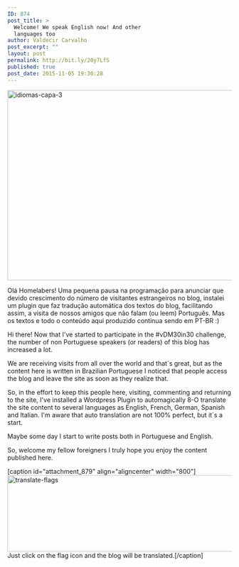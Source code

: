 ```yaml
---
ID: 874
post_title: >
  Welcome! We speak English now! And other
  languages too
author: Valdecir Carvalho
post_excerpt: ""
layout: post
permalink: http://bit.ly/20y7LfS
published: true
post_date: 2015-11-05 19:30:28
---
```

<img class="aligncenter wp-image-876" src="http://homelaber.com.br/site/wp-content/uploads/2015/11/idiomas-capa-3.png" alt="idiomas-capa-3" width="800" height="428" />

Olá Homelabers! Uma pequena pausa na programação para anunciar que devido crescimento do número de visitantes estrangeiros no blog, instalei um plugin que faz tradução automática dos textos do blog, facilitando assim, a visita de nossos amigos que não falam (ou leem) Português. Mas os textos e todo o conteúdo aqui produzido continua sendo em PT-BR :)

Hi there! Now that I've started to participate in the #vDM30in30 challenge, the number of non Portuguese speakers (or readers) of this blog has increased a lot.

We are receiving visits from all over the world and that´s great, but as the content here is written in Brazilian Portuguese I noticed that people access the blog and leave the site as soon as they realize that.

So, in the effort to keep this people here, visiting, commenting and returning to the site, I've installed a Wordpress Plugin to automagically 8-O translate the site content to several languages as English, French, German, Spanish and Italian. I'm aware that auto translation are not 100% perfect, but it´s a start.

Maybe some day I start to write posts both in Portuguese and English.

So, welcome my fellow foreigners I truly hope you enjoy the content published here.

[caption id="attachment_879" align="aligncenter" width="800"]<img class="wp-image-879 size-full" src="http://homelaber.com.br/site/wp-content/uploads/2015/11/translate-flags-e1446752004528.png" alt="translate-flags" width="800" height="172" /> Just click on the flag icon and the blog will be translated.[/caption]